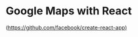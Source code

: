 # Google Maps with React

([https://github.com/facebook/create-react-app)](https://google-maps-with-react.onrender.com/)

